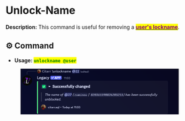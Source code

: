 # Unlock-Name

**Description:** This command is useful for removing a [<mark style="color:purple;">**user's lockname**</mark>](lockname.md).

## ⚙️ Command

* **Usage: &#x20;**<mark style="color:green;">**`unlockname @user`**</mark>

<figure><img src="../../.gitbook/assets/image (53).png" alt=""><figcaption></figcaption></figure>
